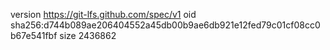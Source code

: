 version https://git-lfs.github.com/spec/v1
oid sha256:d744b089ae206404552a45db00b9ae6db921e12fed79c01cf08cc0b67e541fbf
size 2436862
